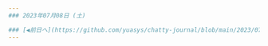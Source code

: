 ```yaml
---
### 2023年07月08日 (土)

### [◀️前日へ](https://github.com/yuasys/chatty-journal/blob/main/2023/07/2023-07-07.md)&emsp;&emsp;&emsp;&emsp;[翌日へ▶️](https://github.com/yuasys/chatty-journal/blob/main/2023/07/2023-07-09.md)
---
```



